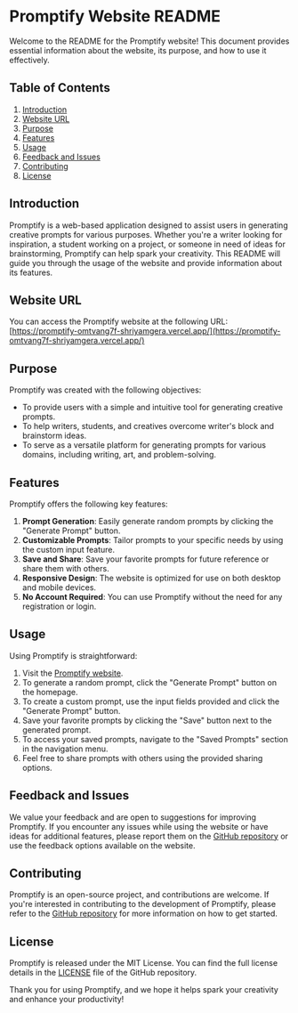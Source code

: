 # Promptify Website README

Welcome to the README for the Promptify website! This document provides essential information about the website, its purpose, and how to use it effectively.

## Table of Contents

1. [Introduction](#introduction)
2. [Website URL](#website-url)
3. [Purpose](#purpose)
4. [Features](#features)
5. [Usage](#usage)
6. [Feedback and Issues](#feedback-and-issues)
7. [Contributing](#contributing)
8. [License](#license)

## Introduction

Promptify is a web-based application designed to assist users in generating creative prompts for various purposes. Whether you're a writer looking for inspiration, a student working on a project, or someone in need of ideas for brainstorming, Promptify can help spark your creativity. This README will guide you through the usage of the website and provide information about its features.

## Website URL

You can access the Promptify website at the following URL:
[https://promptify-omtvang7f-shriyamgera.vercel.app/](https://promptify-omtvang7f-shriyamgera.vercel.app/)

## Purpose

Promptify was created with the following objectives:

- To provide users with a simple and intuitive tool for generating creative prompts.
- To help writers, students, and creatives overcome writer's block and brainstorm ideas.
- To serve as a versatile platform for generating prompts for various domains, including writing, art, and problem-solving.

## Features

Promptify offers the following key features:

1. **Prompt Generation**: Easily generate random prompts by clicking the "Generate Prompt" button.
2. **Customizable Prompts**: Tailor prompts to your specific needs by using the custom input feature.
3. **Save and Share**: Save your favorite prompts for future reference or share them with others.
4. **Responsive Design**: The website is optimized for use on both desktop and mobile devices.
5. **No Account Required**: You can use Promptify without the need for any registration or login.

## Usage

Using Promptify is straightforward:

1. Visit the [Promptify website](https://promptify-omtvang7f-shriyamgera.vercel.app/).
2. To generate a random prompt, click the "Generate Prompt" button on the homepage.
3. To create a custom prompt, use the input fields provided and click the "Generate Prompt" button.
4. Save your favorite prompts by clicking the "Save" button next to the generated prompt.
5. To access your saved prompts, navigate to the "Saved Prompts" section in the navigation menu.
6. Feel free to share prompts with others using the provided sharing options.

## Feedback and Issues

We value your feedback and are open to suggestions for improving Promptify. If you encounter any issues while using the website or have ideas for additional features, please report them on the [GitHub repository](https://github.com/shriyamgera/promptify) or use the feedback options available on the website.

## Contributing

Promptify is an open-source project, and contributions are welcome. If you're interested in contributing to the development of Promptify, please refer to the [GitHub repository](https://github.com/shriyamgera/promptify) for more information on how to get started.

## License

Promptify is released under the MIT License. You can find the full license details in the [LICENSE](https://github.com/shriyamgera/promptify/blob/main/LICENSE) file of the GitHub repository.

Thank you for using Promptify, and we hope it helps spark your creativity and enhance your productivity!
